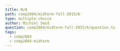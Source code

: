 ```yaml
---
title: N/A
path: comp2804/midterm-fall-2015/6
type: multiple-choice
author: Michiel Smid
question: comp2804/midterm-fall-2015/6/question.ts
tags:
  - comp2804
  - comp2804-midterm
---
```

